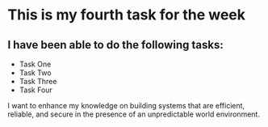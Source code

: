 # This is my fourth task for the week

## I have been able to do the following tasks: 

- Task One
- Task Two
- Task Three
- Task Four
  
  
I want to enhance my knowledge on building systems that are efficient, reliable, and secure in the presence of an unpredictable world environment.

 